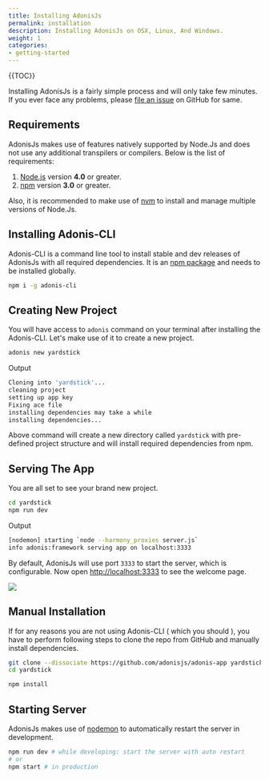 ```yaml
---
title: Installing AdonisJs
permalink: installation
description: Installing AdonisJs on OSX, Linux, And Windows.
weight: 1
categories:
- getting-started
---
```


{{TOC}}

Installing AdonisJs is a fairly simple process and will only take few minutes. If you ever face any problems, please [file an issue](https://github.com/adonisjs/adonis-framework/issues) on GitHub for same.

## Requirements

AdonisJs makes use of features natively supported by Node.Js and does not use any additional transpilers or compilers. Below is the list of requirements:

1. [Node.js](https://nodejs.org/en/) version **4.0** or greater.
2. [npm](https://www.npmjs.org/) version **3.0** or greater.


Also, it is recommended to make use of [nvm](https://github.com/creationix/nvm) to install and manage multiple versions of Node.Js.

## Installing Adonis-CLI

Adonis-CLI is a command line tool to install stable and dev releases of AdonisJs with all required dependencies. It is an [npm package](https://www.npmjs.com/package/adonis-cli) and needs to be installed globally.

```bash
npm i -g adonis-cli
```

## Creating New Project

You will have access to `adonis` command on your terminal after installing the Adonis-CLI. Let's make use of it to create a new project.

```bash
adonis new yardstick
```

Output

```bash
Cloning into 'yardstick'...
cleaning project
setting up app key
Fixing ace file
installing dependencies may take a while
installing dependencies...
```

Above command will create a new directory called `yardstick` with pre-defined project structure and will install required dependencies from npm.

## Serving The App

You are all set to see your brand new project.

```bash
cd yardstick
npm run dev
```

Output

```bash
[nodemon] starting `node --harmony_proxies server.js`
info adonis:framework serving app on localhost:3333
```

By default, AdonisJs will use port `3333` to start the server, which is configurable. Now open [http://localhost:3333](http://localhost:3333) to see the welcome page.

![](http://res.cloudinary.com/adonisjs/image/upload/v1472841298/WelcomePage_qkpjiw.png)

## Manual Installation

If for any reasons you are not using Adonis-CLI ( which you should ), you have to perform following steps to clone the repo from GitHub and manually install dependencies.

```bash
git clone --dissociate https://github.com/adonisjs/adonis-app yardstick
cd yardstick
```

```bash
npm install
```

## Starting Server

AdonisJs makes use of [nodemon](http://nodemon.io/) to automatically restart the server in development.


```bash
npm run dev # while developing: start the server with auto restart
# or
npm start # in production
```
